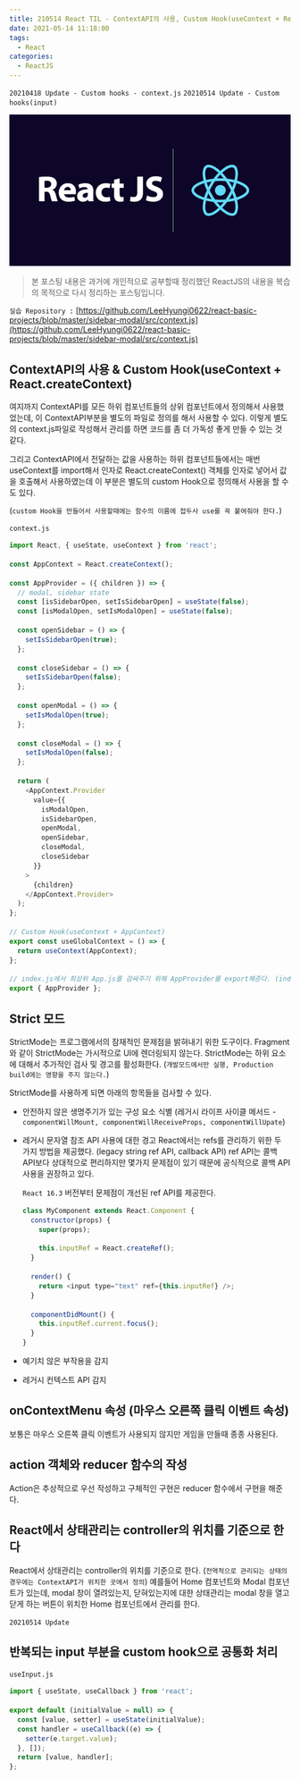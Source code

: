 ```yaml
---
title: 210514 React TIL - ContextAPI의 사용, Custom Hook(useContext + React.createContext), Strict mode, action 객체와 reducer 함수의 작성, React에서 상태관리의 위치
date: 2021-05-14 11:18:00
tags:
  - React
categories:
  - ReactJS
---
```


`20210418 Update - Custom hooks - context.js`
`20210514 Update - Custom hooks(input)`

<div align="center">
  <img src="/images/post_images/react-js-logo.png" alt="React" />
</div>

> 본 포스팅 내용은 과거에 개인적으로 공부할때 정리했던 ReactJS의 내용을 복습의 목적으로 다시 정리하는 포스팅입니다.

`실습 Repository :` [https://github.com/LeeHyungi0622/react-basic-projects/blob/master/sidebar-modal/src/context.js](https://github.com/LeeHyungi0622/react-basic-projects/blob/master/sidebar-modal/src/context.js)

## ContextAPI의 사용 & Custom Hook(useContext + React.createContext)

여지까지 ContextAPI를 모든 하위 컴포넌트들의 상위 컴포넌트에서 정의해서 사용했었는데, 이 ContextAPI부분을 별도의 파일로 정의를 해서 사용할 수 있다.
이렇게 별도의 context.js파일로 작성해서 관리를 하면 코드를 좀 더 가독성 좋게 만들 수 있는 것 같다.

그리고 ContextAPI에서 전달하는 값을 사용하는 하위 컴포넌트들에서는 매번 useContext를 import해서 인자로 React.createContext() 객체를 인자로 넣어서 값을 호출해서 사용하였는데 이 부분은 별도의 custom Hook으로 정의해서 사용을 할 수도 있다.

(`custom Hook을 만들어서 사용할때에는 함수의 이름에 접두사 use를 꼭 붙여줘야 한다.`)

`context.js`

```javascript
import React, { useState, useContext } from 'react';

const AppContext = React.createContext();

const AppProvider = ({ children }) => {
  // modal, sidebar state
  const [isSidebarOpen, setIsSidebarOpen] = useState(false);
  const [isModalOpen, setIsModalOpen] = useState(false);

  const openSidebar = () => {
    setIsSidebarOpen(true);
  };

  const closeSidebar = () => {
    setIsSidebarOpen(false);
  };

  const openModal = () => {
    setIsModalOpen(true);
  };

  const closeModal = () => {
    setIsModalOpen(false);
  };

  return (
    <AppContext.Provider
      value={{
        isModalOpen,
        isSidebarOpen,
        openModal,
        openSidebar,
        closeModal,
        closeSidebar
      }}
    >
      {children}
    </AppContext.Provider>
  );
};

// Custom Hook(useContext + AppContext)
export const useGlobalContext = () => {
  return useContext(AppContext);
};

// index.js에서 최상위 App.js를 감싸주기 위해 AppProvider를 export해준다. (index.js)
export { AppProvider };
```

  <!-- more -->

## Strict 모드

StrictMode는 프로그램에서의 잠재적인 문제점을 밝혀내기 위한 도구이다. Fragment와 같이 StrictMode는 가시적으로 UI에 렌더링되지 않는다. StrictMode는 하위 요소에 대해서 추가적인 검사 및 경고를 활성화한다. (`개발모드에서만 실행, Production build에는 영향을 주지 않는다.`)

StrictMode를 사용하게 되면 아래의 항목들을 검사할 수 있다.

- 안전하지 않은 생명주기가 있는 구성 요소 식별 (레거시 라이프 사이클 메서드 - `componentWillMount, componentWillReceiveProps, componentWillUpate`)
- 레거시 문자열 참조 API 사용에 대한 경고
  React에서는 refs를 관리하기 위한 두 가지 방법을 제공했다. (legacy string ref API, callback API) ref API는 콜백 API보다 상대적으로 편리하지만 몇가지 문제점이 있기 때문에 공식적으로 콜백 API 사용을 권장하고 있다.

  `React 16.3` 버전부터 문제점이 개선된 ref API를 제공한다.

  ```javascript
  class MyComponent extends React.Component {
    constructor(props) {
      super(props);

      this.inputRef = React.createRef();
    }

    render() {
      return <input type="text" ref={this.inputRef} />;
    }

    componentDidMount() {
      this.inputRef.current.focus();
    }
  }
  ```

- 예기치 않은 부작용을 감지
- 레거시 컨텍스트 API 감지

## onContextMenu 속성 (마우스 오른쪽 클릭 이벤트 속성)

보통은 마우스 오른쪽 클릭 이벤트가 사용되지 않지만 게임을 만들때 종종 사용된다.

## action 객체와 reducer 함수의 작성

Action은 추상적으로 우선 작성하고 구체적인 구현은 reducer 함수에서 구현을 해준다.

## React에서 상태관리는 controller의 위치를 기준으로 한다

React에서 상태관리는 controller의 위치를 기준으로 한다. (`전역적으로 관리되는 상태의 경우에는 ContextAPI가 위치한 곳에서 정의`) 예를들어 Home 컴포넌트와 Modal 컴포넌트가 있는데, modal 창이 열려있는지, 닫혀있는지에 대한 상태관리는 modal 창을 열고 닫게 하는 버튼이 위치한 Home 컴포넌트에서 관리를 한다.

`20210514 Update`

## 반복되는 input 부분을 custom hook으로 공통화 처리

`useInput.js`

```javascript
import { useState, useCallback } from 'react';

export default (initialValue = null) => {
  const [value, setter] = useState(initialValue);
  const handler = useCallback((e) => {
    setter(e.target.value);
  }, []);
  return [value, handler];
};
```
